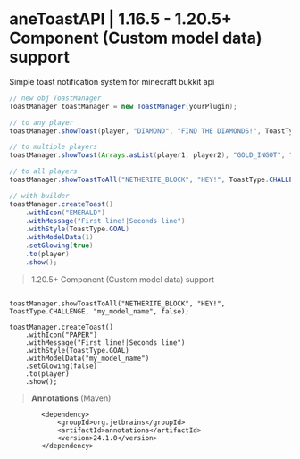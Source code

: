 # aneToastAPI | 1.16.5 - 1.20.5+ Component (Custom model data) support
Simple toast notification system for minecraft bukkit api

```java
// new obj ToastManager
ToastManager toastManager = new ToastManager(yourPlugin);

// to any player
toastManager.showToast(player, "DIAMOND", "FIND THE DIAMONDS!", ToastType.GOAL, 0, true);

// to multiple players
toastManager.showToast(Arrays.asList(player1, player2), "GOLD_INGOT", "HE,! ANY MESSAGE!", ToastType.TASK, 0, false);

// to all players
toastManager.showToastToAll("NETHERITE_BLOCK", "HEY!", ToastType.CHALLENGE, 0, false);

// with builder
toastManager.createToast()
    .withIcon("EMERALD")
    .withMessage("First line!|Seconds line")
    .withStyle(ToastType.GOAL)
    .withModelData(1)
    .setGlowing(true)
    .to(player)
    .show();


```

> 1.20.5+ Component (Custom model data) support
```

toastManager.showToastToAll("NETHERITE_BLOCK", "HEY!", ToastType.CHALLENGE, "my_model_name", false);

toastManager.createToast()
    .withIcon("PAPER")
    .withMessage("First line!|Seconds line")
    .withStyle(ToastType.GOAL)
    .withModelData("my_model_name")
    .setGlowing(false)
    .to(player)
    .show();

```

> **Annotations** (Maven)
```
        <dependency>
            <groupId>org.jetbrains</groupId>
            <artifactId>annotations</artifactId>
            <version>24.1.0</version>
        </dependency>
```
